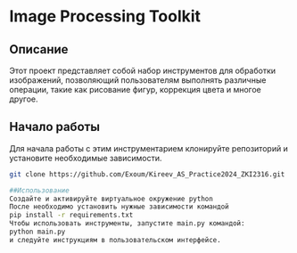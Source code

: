 # Image Processing Toolkit

## Описание
Этот проект представляет собой набор инструментов для обработки изображений, позволяющий пользователям выполнять различные операции, такие как рисование фигур, коррекция цвета и многое другое.

## Начало работы
Для начала работы с этим инструментарием клонируйте репозиторий и установите необходимые зависимости.

```bash
git clone https://github.com/Exoum/Kireev_AS_Practice2024_ZKI2316.git

##Использование
Создайте и активируйте виртуальное окружение python
После необходимо установить нужные зависимости командой
pip install -r requirements.txt
Чтобы использовать инструменты, запустите main.py командой:
python main.py
и следуйте инструкциям в пользовательском интерфейсе.

